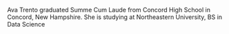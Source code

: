 Ava Trento
graduated Summe Cum Laude from Concord High School in Concord, New Hampshire. 
She is studying at Northeastern University,
BS in Data Science
